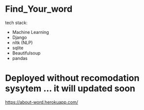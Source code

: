 # Find_Your_word
tech stack:
 * Machine Learning
 * Django
 * nltk (NLP)
 * sqlite
 * Beautifulsoup
 * pandas
#  Deployed without recomodation sysytem ... it will updated soon
 https://about-word.herokuapp.com/ 
